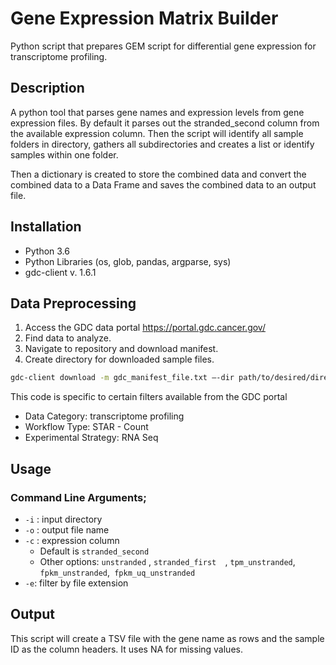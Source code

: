 # Gene Expression Matrix Builder
Python script that prepares GEM script for differential gene expression for transcriptome profiling.


## Description
A python tool that parses gene names and expression levels from gene expression files. By default it parses out the stranded_second column from the available expression column. Then the script will identify all sample folders in directory, gathers all subdirectories and creates a list or identify samples within one folder.


Then a dictionary is created to store the combined data and convert the combined data to a Data Frame and saves the combined data to an output file. 
## Installation
- Python 3.6
- Python Libraries (os, glob, pandas, argparse, sys)
- gdc-client v. 1.6.1


## Data Preprocessing
1. Access the GDC data portal https://portal.gdc.cancer.gov/
2. Find data to analyze. 
3. Navigate to repository and download manifest. 
4. Create directory for downloaded sample files.

```Bash
gdc-client download -m gdc_manifest_file.txt —-dir path/to/desired/directory
```
This code is specific to certain filters available from the GDC portal
- Data Category: transcriptome profiling
- Workflow Type: STAR - Count
- Experimental Strategy: RNA Seq

## Usage
### Command Line Arguments;
- `-i` : input directory
- `-o` : output file name
- `-c` : expression column
	- Default is `stranded_second`
	- Other options:  `unstranded` ,     `stranded_first  `,  `tpm_unstranded`,  `fpkm_unstranded`,` fpkm_uq_unstranded`
- `-e`:  filter by file extension
## Output
This script will create a TSV file with the gene name as rows and the sample ID as the column headers. It uses NA for missing values.

